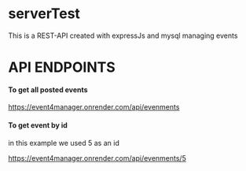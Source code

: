 # serverTest
This is a REST-API created with expressJs and mysql managing events
<h1>API ENDPOINTS </h1>
<h4>To get all posted events</h4>
<a href="https://event4manager.onrender.com/api/evenments">https://event4manager.onrender.com/api/evenments</a>
<h4>To get event by id</h4>
<p>in this example we used 5 as an id</p>
<a href="https://event4manager.onrender.com/api/evenments/5">https://event4manager.onrender.com/api/evenments/5</a>
